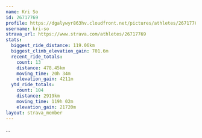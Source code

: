 ```yaml
---
name: Kri So
id: 26717769
profile: https://dgalywyr863hv.cloudfront.net/pictures/athletes/26717769/7761026/13/large.jpg
username: kri-so
strava_url: https://www.strava.com/athletes/26717769
stats:
  biggest_ride_distance: 119.06km
  biggest_climb_elevation_gain: 701.6m
  recent_ride_totals:
    count: 13
    distance: 478.45km
    moving_time: 20h 34m
    elevation_gain: 4211m
  ytd_ride_totals:
    count: 104
    distance: 2919km
    moving_time: 119h 02m
    elevation_gain: 21720m
layout: strava_member
--- 
```

...
